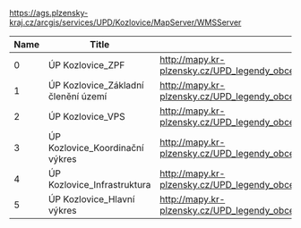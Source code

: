https://ags.plzensky-kraj.cz/arcgis/services/UPD/Kozlovice/MapServer/WMSServer

|Name|Title|Abstract|
|--|--|--|
|0|ÚP Kozlovice_ZPF|http://mapy.kr-plzensky.cz/UPD_legendy_obce/Kozlovice_07174_ZPF_legenda.jpg|
|1|ÚP Kozlovice_Základní členění území|http://mapy.kr-plzensky.cz/UPD_legendy_obce/Kozlovice_07174_cleneni_legenda.jpg|
|2|ÚP Kozlovice_VPS|http://mapy.kr-plzensky.cz/UPD_legendy_obce/Kozlovice_07174_VPS_legenda.jpg|
|3|ÚP Kozlovice_Koordinační výkres|http://mapy.kr-plzensky.cz/UPD_legendy_obce/Kozlovice_07174_koordinacni_legenda.jpg|
|4|ÚP Kozlovice_Infrastruktura|http://mapy.kr-plzensky.cz/UPD_legendy_obce/Kozlovice_07174_infrastruktura_legenda.jpg|
|5|ÚP Kozlovice_Hlavní výkres|http://mapy.kr-plzensky.cz/UPD_legendy_obce/Kozlovice_07174_hlavni_legenda.jpg|
